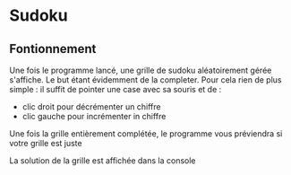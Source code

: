 # Sudoku
## Fontionnement
Une fois le programme lancé, une grille de sudoku aléatoirement gérée s'affiche. Le but étant évidemment de la completer.
Pour cela rien de plus simple : il suffit de pointer une case avec sa souris et de :
- clic droit pour décrémenter un chiffre
- clic gauche pour incrémenter in chiffre

Une fois la grille entièrement complétée, le programme vous préviendra si votre grille est juste


La solution de la grille est affichée dans la console
